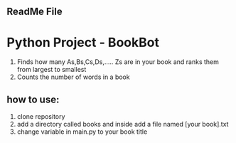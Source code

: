 ## ReadMe File
# Python Project - BookBot
1. Finds how many As,Bs,Cs,Ds,..... Zs are in your book and ranks them from largest to smallest
2. Counts the number of words in a book

## how to use:
1. clone repository
2. add a directory called books and inside add a file named [your book].txt
3. change variable in main.py to your book title


